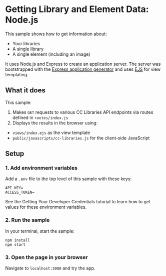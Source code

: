 # Getting Library and Element Data: Node.js

This sample shows how to get information about:

- Your libraries
- A single library
- A single element (including an image)

It uses Node.js and Express to create an application server. The server was bootstrapped with the [Express application generator](https://expressjs.com/en/starter/generator.html) and uses [EJS](https://ejs.co) for view templating.

## What it does

This sample:

1. Makes `GET` requests to various CC Libraries API endpoints via routes defined in `routes/index.js`
2. Displays the results in the browser using: 
  - `views/index.ejs` as the view template
  - `public/javascripts/cc-libraries.js` for the client-side JavaScript

## Setup

### 1. Add environment variables

Add a `.env` file to the top level of this sample with these keys:

```
API_KEY=
ACCESS_TOKEN=
```

See the Getting Your Developer Credentials tutorial to learn how to get values for these environment variables.

### 2. Run the sample

In your terminal, start the sample:

```
npm install
npm start
```

### 3. Open the page in your browser

Navigate to `localhost:3000` and try the app.
